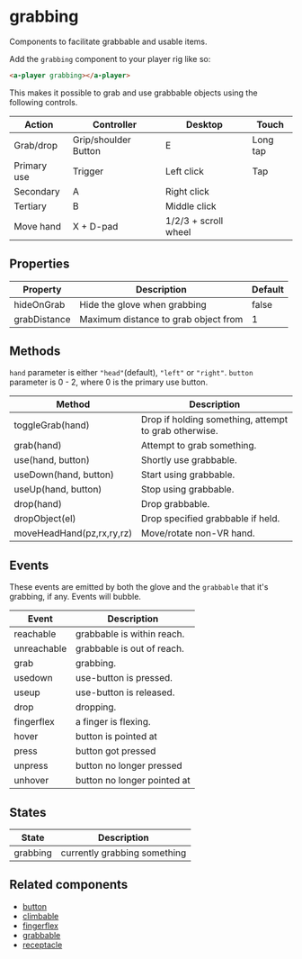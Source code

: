 # grabbing

Components to facilitate grabbable and usable items.

Add the `grabbing` component to your player rig like so:

```html
<a-player grabbing></a-player>
```

This makes it possible to grab and use grabbable objects using the following controls.

| Action      | Controller           | Desktop          | Touch    |
| ----------- | -------------------- | ---------------- | -------- |
| Grab/drop   | Grip/shoulder Button | E                | Long tap |
| Primary use | Trigger              | Left click       | Tap      |
| Secondary   | A                    | Right click      |
| Tertiary    | B                    | Middle click     |
| Move hand   | X + D-pad            | 1/2/3 + scroll wheel |


## Properties

| Property     | Description                          | Default |
| ------------ | ------------------------------------ | ------- |
| hideOnGrab   | Hide the glove when grabbing         | false   |
| grabDistance | Maximum distance to grab object from | 1       |


## Methods

`hand` parameter is either `"head"`(default), `"left"` or `"right"`.
`button` parameter is 0 - 2, where 0 is the primary use button.

| Method                    | Description                                           |
| ------------------------- | ----------------------------------------------------- |
| toggleGrab(hand)          | Drop if holding something, attempt to grab otherwise. |
| grab(hand)                | Attempt to grab something.                            |
| use(hand, button)         | Shortly use grabbable.                                |
| useDown(hand, button)     | Start using grabbable.                                |
| useUp(hand, button)       | Stop using grabbable.                                 |
| drop(hand)                | Drop grabbable.                                       |
| dropObject(el)            | Drop specified grabbable if held.                     |
| moveHeadHand(pz,rx,ry,rz) | Move/rotate non-VR hand.                              |


## Events

These events are emitted by both the glove and the `grabbable` that it's grabbing, if any.
Events will bubble.

| Event       | Description                |
| ----------- | -------------------------- |
| reachable   | grabbable is within reach. |
| unreachable | grabbable is out of reach. |
| grab        | grabbing.                  |
| usedown     | use-button is pressed.     |
| useup       | use-button is released.    |
| drop        | dropping.                  |
| fingerflex  | a finger is flexing.       |
| hover       | button is pointed at        |
| press       | button got pressed          |
| unpress     | button no longer pressed    |
| unhover     | button no longer pointed at |


## States

| State    | Description                  |
| -------- | ---------------------------- |
| grabbing | currently grabbing something |


## Related components

 - [button](./grabbing/button.md)
 - [climbable](./grabbing/climbable.md)
 - [fingerflex](./grabbing/fingerflex.md)
 - [grabbable](./grabbing/grabbable.md)
 - [receptacle](./grabbing/receptacle.md)

